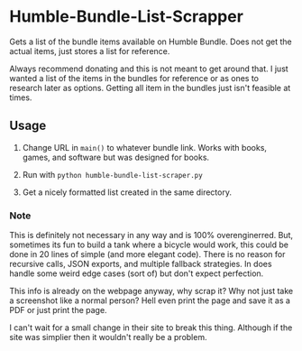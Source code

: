 # Humble-Bundle-List-Scrapper
Gets a list of the bundle items available on Humble Bundle. Does not get the actual items, just stores a list for reference. 

Always recommend donating and this is not meant to get around that. I just wanted a list of the items in the bundles for reference or as ones to research later as options. Getting all item in the bundles just isn't feasible at times.

## Usage
1. Change URL in `main()` to whatever bundle link. Works with books, games, and software but was designed for books.

2. Run with `python humble-bundle-list-scraper.py`

3. Get a nicely formatted list created in the same directory.

### Note

This is definitely not necessary in any way and is 100% overenginerred. But, sometimes its fun to build a tank where a bicycle would work, this could be done in 20 lines of simple (and more elegant code). There is no reason for recursive calls, JSON exports, and multiple fallback strategies. In does handle some weird edge cases (sort of) but don't expect perfection.

This info is already on the webpage anyway, why scrap it? Why not just take a screenshot like a normal person? Hell even print the page and save it as a PDF or just print the page.

I can't wait for a small change in their site to break this thing. Although if the site was simplier then it wouldn't really be a problem.
